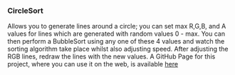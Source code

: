 
 ### CircleSort ###
 
Allows you to generate lines around a circle; you can set max R,G,B, and A values for lines which are generated with random values 0 - max.
You can then perform a BubbleSort using any one of these 4 values and watch the sorting algorithm take place whilst also adjusting speed.
After adjusting the RGB lines, redraw the lines with the new values.
A GitHub Page for this project, where you can use it on the web, is available [here](https://lambxx.github.io/OpenFrameWorkExploration/)


